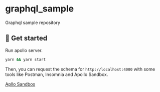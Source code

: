 # graphql_sample

Graphql sample repository

## 🚀 Get started

Run apollo server.

```sh
yarn && yarn start
```

Then, you can request the schema for `http://localhost:4000` with some tools like Postman, Insomnia and Apollo Sandbox.

[Apllo Sandbox](https://studio.apollographql.com/sandbox/explorer/?_gl=1%2A16er0h%2A_ga%2AMTIwMDgyOTQwOS4xNzE3ODAzMTgy%2A_ga_0BGG5V2W2K%2AMTcxNzgwMzE4Mi4xLjEuMTcxNzgwMzc5NC4wLjAuMA..)

